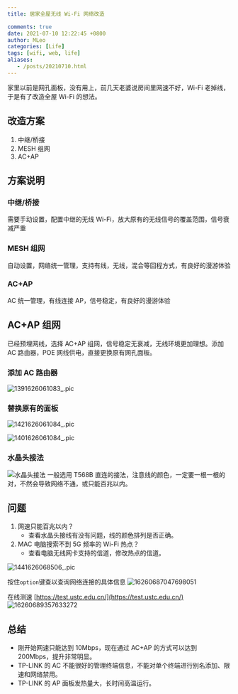 ```yaml
---
title: 居家全屋无线 Wi-Fi 网络改造

comments: true
date: 2021-07-10 12:22:45 +0800
author: MLeo
categories: [Life] 
tags: [wifi, web, life]
aliases:
   - /posts/20210710.html
---
```


家里以前是网孔面板，没有用上，前几天老婆说房间里网速不好，Wi-Fi 老掉线，于是有了改造全屋 Wi-Fi 的想法。

## 改造方案

1. 中继/桥接
2. MESH 组网
3. AC+AP

## 方案说明

### 中继/桥接

需要手动设置，配置中继的无线 Wi-Fi，放大原有的无线信号的覆盖范围，信号衰减严重

### MESH 组网

自动设置，网络统一管理，支持有线，无线，混合等回程方式，有良好的漫游体验

### AC+AP

AC 统一管理，有线连接 AP，信号稳定，有良好的漫游体验

## AC+AP 组网

已经预埋网线，选择 AC+AP 组网，信号稳定无衰减，无线环境更加理想。添加 AC 路由器，POE 网线供电，直接更换原有网孔面板。

### 添加 AC 路由器

![1391626061083_.pic](https://images.ichochy.com/1391626061083_.pic.jpg)

### 替换原有的面板

![1421626061084_.pic](https://images.ichochy.com/1421626061084_.pic.jpg)

![1401626061084_.pic](https://images.ichochy.com/1401626061084_.pic.jpg)

### 水晶头接法

![水晶头接法](https://images.ichochy.com/%E6%B0%B4%E6%99%B6%E5%A4%B4%E6%8E%A5%E6%B3%95.png)
一般选用 T568B 直连的接法，注意线的颜色，一定要一根一根的对，不然会导致网络不通，或只能百兆以内。

## 问题

1. 网速只能百兆以内？
    - 查看水晶头接线有没有问题，线的颜色排列是否正确。
2. MAC 电脑搜索不到 5G 频率的 Wi-Fi 热点？
    - 查看电脑无线网卡支持的信道，修改热点的信道。

![1441626068506_.pic](https://images.ichochy.com/1441626068506_.pic.jpg)

按住`option`键查以查询网络连接的具体信息
![16260687047698051](https://images.ichochy.com/16260687047698051.png)

在线测速 [https://test.ustc.edu.cn/](https://test.ustc.edu.cn/)
![16260689357633272](https://images.ichochy.com/16260689357633272.png)

## 总结

- 刚开始网速只能达到 10Mbps，现在通过 AC+AP 的方式可以达到 200Mbps，提升非常明显。
- TP-LINK 的 AC 不能很好的管理终端信息，不能对单个终端进行别名添加、限速和网络禁用。
- TP-LINK 的 AP 面板发热量大，长时间高温运行。
